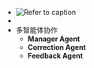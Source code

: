 - ![Refer to caption](https://arxiv.org/html/2406.12692v3/x2.png)
-
- 多智能体协作
	- **Manager Agent**
	- **Correction Agent**
	- **Feedback Agent**